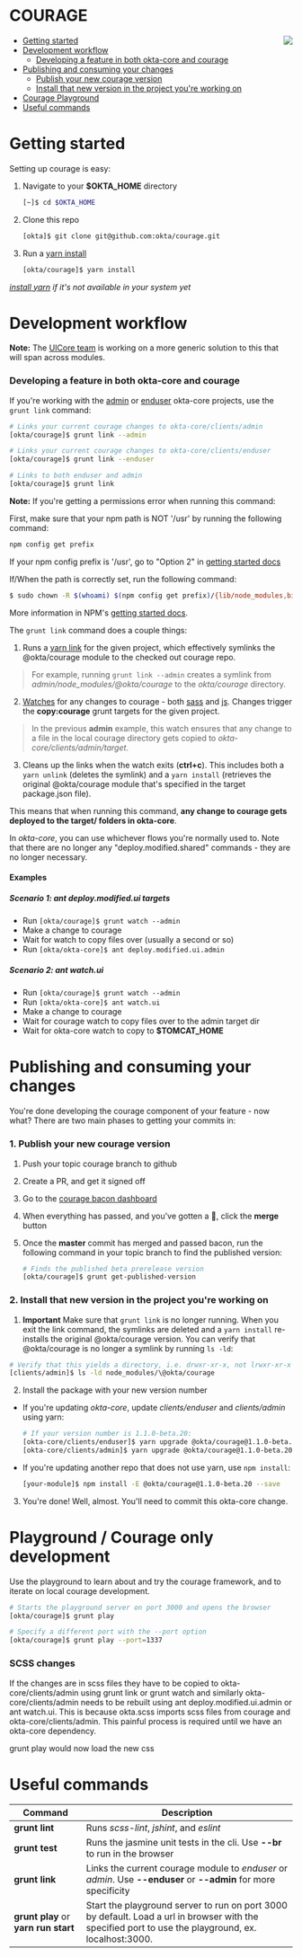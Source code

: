 COURAGE
=======
<img align="right" src="docs/img/ico_courage_64.png?raw=true" />

* [Getting started](#getting-started)
* [Development workflow](#development-workflow)
  * [Developing a feature in both okta-core and courage](#developing-a-feature-in-both-okta-core-and-courage)
* [Publishing and consuming your changes](#publishing-and-consuming-your-changes)
  * [Publish your new courage version](#publish-your-new-courage-version)
  * [Install that new version in the project you're working on](#install-that-new-version-in-the-project-youre-working-on)
* [Courage Playground](#courage-playground)
* [Useful commands](#useful-commands)

<a id="getting-started"></a>
# Getting started

Setting up courage is easy:

1. Navigate to your **$OKTA_HOME** directory
    ```bash
    [~]$ cd $OKTA_HOME
    ```

2. Clone this repo
    ```bash
    [okta]$ git clone git@github.com:okta/courage.git
    ```

3. Run a [yarn install](https://yarnpkg.com/en/docs/cli/install)
    ```bash
    [okta/courage]$ yarn install
    ```
_[install yarn](https://yarnpkg.com/en/docs/install) if it's not available in your system yet_

<a id="development-workflow"></a>
# Development workflow

**Note:** The [UICore team](https://oktawiki.atlassian.net/wiki/display/eng/UI+Core) is working on a more generic solution to this that will span across modules.

<a id="developing-a-feature-in-both-okta-core-and-courage"></a>
### Developing a feature in both okta-core and courage

If you're working with the [admin](https://github.com/okta/okta-core/tree/master/clients/admin) or [enduser](https://github.com/okta/okta-core/tree/master/clients/enduser) okta-core projects, use the `grunt link` command:
```bash
# Links your current courage changes to okta-core/clients/admin
[okta/courage]$ grunt link --admin

# Links your current courage changes to okta-core/clients/enduser
[okta/courage]$ grunt link --enduser

# Links to both enduser and admin
[okta/courage]$ grunt link
```

**Note:** If you're getting a permissions error when running this command:

First, make sure that your npm path is NOT '/usr' by running the following command:
```bash
npm config get prefix
```
If your npm config prefix is '/usr', go to "Option 2" in [getting started docs](https://docs.npmjs.com/getting-started/fixing-npm-permissions)

If/When the path is correctly set, run the following command:
```bash
$ sudo chown -R $(whoami) $(npm config get prefix)/{lib/node_modules,bin,share}
```

More information in NPM's [getting started docs](https://docs.npmjs.com/getting-started/fixing-npm-permissions).


The `grunt link` command does a couple things:

1. Runs a [yarn link](https://yarnpkg.com/en/docs/cli/link) for the given project, which effectively symlinks the @okta/courage module to the checked out courage repo.

  > For example, running `grunt link --admin` creates a symlink from *admin/node_modules/@okta/courage* to the *okta/courage* directory.

2. [Watches](https://github.com/gruntjs/grunt-contrib-watch) for any changes to courage - both [sass](https://github.com/okta/courage/tree/master/assets/sass) and [js](https://github.com/okta/courage/tree/master/src). Changes trigger the **copy:courage** grunt targets for the given project.

  > In the previous **admin** example, this watch ensures that any change to a file in the local courage directory gets copied to *okta-core/clients/admin/target*.

3. Cleans up the links when the watch exits (**ctrl+c**). This includes both a `yarn unlink` (deletes the symlink) and a `yarn install` (retrieves the original @okta/courage module that's specified in the target package.json file).

This means that when running this command, **any change to courage gets deployed to the target/ folders in okta-core**.

In *okta-core*, you can use whichever flows you're normally used to. Note that there are no longer any "deploy.modified.shared" commands - they are no longer necessary.

#### Examples

##### Scenario 1: ant deploy.modified.ui targets
- Run `[okta/courage]$ grunt watch --admin`
- Make a change to courage
- Wait for watch to copy files over (usually a second or so)
- Run `[okta/okta-core]$ ant deploy.modified.ui.admin`

##### Scenario 2: ant watch.ui
- Run `[okta/courage]$ grunt watch --admin`
- Run `[okta/okta-core]$ ant watch.ui`
- Make a change to courage
- Wait for courage watch to copy files over to the admin target dir
- Wait for okta-core watch to copy to **$TOMCAT_HOME**

<a id="publishing-and-consuming-your-changes"></a>
# Publishing and consuming your changes

You're done developing the courage component of your feature - now what? There are two main phases to getting your commits in:

<a id="publish-your-new-courage-version"></a>
### 1. Publish your new courage version

1. Push your topic courage branch to github
2. Create a PR, and get it signed off
3. Go to the [courage bacon dashboard](http://bacon.trex.saasure.com/#!/commits/courage)
4. When everything has passed, and you've gotten a :rocket:, click the **merge** button
5. Once the **master** commit has merged and passed bacon, run the following command in your topic branch to find the published version:

    ```bash
    # Finds the published beta prerelease version
    [okta/courage]$ grunt get-published-version
    ```

<a id="install-that-new-version-in-the-project-youre-working-on"></a>
### 2. Install that new version in the project you're working on

1. **Important** Make sure that `grunt link` is no longer running. When you exit the link command, the symlinks are deleted and a `yarn install` re-installs the original @okta/courage version. You can verify that @okta/courage is no longer a symlink by running `ls -ld`:

  ```bash
  # Verify that this yields a directory, i.e. drwxr-xr-x, not lrwxr-xr-x
  [clients/admin]$ ls -ld node_modules/\@okta/courage
  ```

2. Install the package with your new version number

  - If you're updating *okta-core*, update *clients/enduser* and *clients/admin* using yarn:

      ```bash
      # If your version number is 1.1.0-beta.20:
      [okta-core/clients/enduser]$ yarn upgrade @okta/courage@1.1.0-beta.20
      [okta-core/clients/admin]$ yarn upgrade @okta/courage@1.1.0-beta.20
      ```

  - If you're updating another repo that does not use yarn, use `npm install`:

      ```bash
      [your-module]$ npm install -E @okta/courage@1.1.0-beta.20 --save
      ```

3. You're done! Well, almost. You'll need to commit this okta-core change.

<a id="courage-playground"></a>
# Playground / Courage only development

Use the playground to learn about and try the courage framework, and to iterate on local courage development.

```bash
# Starts the playground server on port 3000 and opens the browser
[okta/courage]$ grunt play

# Specify a different port with the --port option
[okta/courage]$ grunt play --port=1337
```

### SCSS changes
If the changes are in scss files they have to be copied to okta-core/clients/admin using grunt link or grunt watch and
similarly okta-core/clients/admin needs to be rebuilt using ant deploy.modified.ui.admin or ant watch.ui. This is
because okta.scss imports scss files from courage and okta-core/clients/admin. This painful process is required until
we have an okta-core dependency.

grunt play would now load the new css
<a id="useful-commands"></a>
# Useful commands

Command        | Description
-------------- | --------------
**grunt lint** | Runs *scss-lint*, *jshint*, and *eslint*
**grunt test** | Runs the jasmine unit tests in the cli. Use **--br** to run in the browser
**grunt link** | Links the current courage module to *enduser* or *admin*. Use **--enduser** or **--admin** for more specificity
**grunt play** or **yarn run start** | Start the playground server to run on port 3000 by default. Load a url in browser with the specified port to use the playground, ex. localhost:3000.

